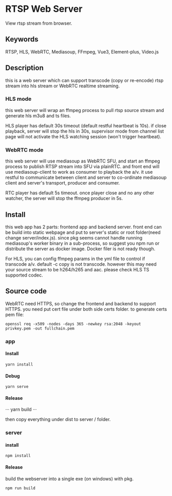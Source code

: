 # RTSP Web Server

View rtsp stream from browser.

## Keywords

RTSP, HLS, WebRTC, Mediasoup, FFmpeg, Vue3, Element-plus, Video.js

## Description

this is a web server which can support transcode (copy or re-encode) rtsp stream into hls stream or WebRTC realtime streaming.

### HLS mode

this web server will wrap an ffmpeg process to pull rtsp source stream and generate hls m3u8 and ts files.

HLS player has default 30s timeout (default restful heartbeat is 10s). if close playback, server will stop the hls in 30s, supervisor mode from channel list page will not activate the HLS watching session (won't trigger heartbeat).

### WebRTC mode

this web server will use mediasoup as WebRTC SFU, and start an ffmpeg process to publish RTSP stream into SFU via plainRTC. and front end will use mediasoup-client to work as consumer to playback the a/v. it use restful to communicate between client and server to co-ordinate mediasoup client and server's transport, producer and consumer.

RTC player has default 5s timeout. once player close and no any other watcher, the server will stop the ffmpeg producer in 5s.

## Install

this web app has 2 parts: frontend app and backend server. front end can be build into static webpage and put to server's static or root folder(need change server/index.js). since pkg seems cannot handle running mediasoup's worker binary in a sub-process, so suggest you npm run or distribute the server as docker image. Docker filer is not ready though.

For HLS, you can config ffmpeg params in the yml file to control if transcode a/v. default -c copy is not transcode. however this may need your source stream to be h264/h265 and aac. please check HLS TS supported codec.

## Source code

WebRTC need HTTPS, so change the frontend and backend to support HTTPS. you need put cert file under both side certs folder. to generate certs pem file:

```
openssl req -x509 -nodes -days 365 -newkey rsa:2048 -keyout privkey.pem -out fullchain.pem
```

### app

#### Install

```
yarn install
```

#### Debug

```
yarn serve
```

#### Release

···
yarn build
···

then copy everything under dist to server / folder.

### server

#### install

```
npm install
```

#### Release 

build the webserver into a single exe (on windows) with pkg.

```
npm run build
```


